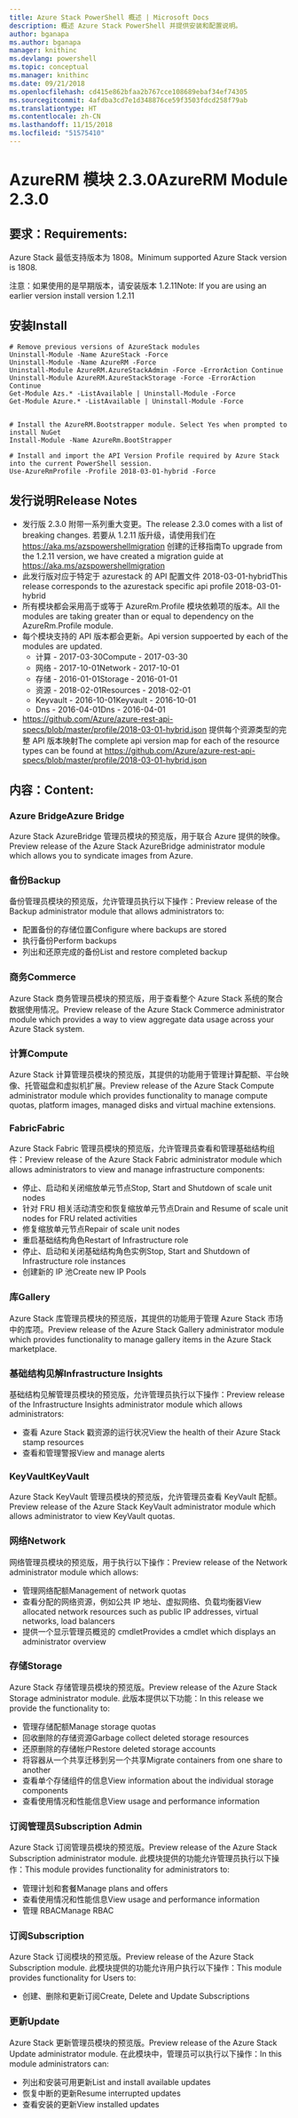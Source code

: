 ```yaml
---
title: Azure Stack PowerShell 概述 | Microsoft Docs
description: 概述 Azure Stack PowerShell 并提供安装和配置说明。
author: bganapa
ms.author: bganapa
manager: knithinc
ms.devlang: powershell
ms.topic: conceptual
ms.manager: knithinc
ms.date: 09/21/2018
ms.openlocfilehash: cd415e862bfaa2b767cce108689ebaf34ef74305
ms.sourcegitcommit: 4afdba3cd7e1d348876ce59f3503fdcd258f79ab
ms.translationtype: HT
ms.contentlocale: zh-CN
ms.lasthandoff: 11/15/2018
ms.locfileid: "51575410"
---
```

# <a name="azurerm-module-230"></a><span data-ttu-id="0879b-103">AzureRM 模块 2.3.0</span><span class="sxs-lookup"><span data-stu-id="0879b-103">AzureRM Module 2.3.0</span></span>

## <a name="requirements"></a><span data-ttu-id="0879b-104">要求：</span><span class="sxs-lookup"><span data-stu-id="0879b-104">Requirements:</span></span>
<span data-ttu-id="0879b-105">Azure Stack 最低支持版本为 1808。</span><span class="sxs-lookup"><span data-stu-id="0879b-105">Minimum supported Azure Stack version is 1808.</span></span>

<span data-ttu-id="0879b-106">注意：如果使用的是早期版本，请安装版本 1.2.11</span><span class="sxs-lookup"><span data-stu-id="0879b-106">Note: If you are using an earlier version install version 1.2.11</span></span>


## <a name="install"></a><span data-ttu-id="0879b-107">安装</span><span class="sxs-lookup"><span data-stu-id="0879b-107">Install</span></span>
```powershell-interactive
# Remove previous versions of AzureStack modules
Uninstall-Module -Name AzureStack -Force 
Uninstall-Module -Name AzureRM -Force 
Uninstall-Module AzureRM.AzureStackAdmin -Force -ErrorAction Continue
Uninstall-Module AzureRM.AzureStackStorage -Force -ErrorAction Continue
Get-Module Azs.* -ListAvailable | Uninstall-Module -Force
Get-Module Azure.* -ListAvailable | Uninstall-Module -Force


# Install the AzureRM.Bootstrapper module. Select Yes when prompted to install NuGet
Install-Module -Name AzureRm.BootStrapper

# Install and import the API Version Profile required by Azure Stack into the current PowerShell session.
Use-AzureRmProfile -Profile 2018-03-01-hybrid -Force

```

## <a name="release-notes"></a><span data-ttu-id="0879b-108">发行说明</span><span class="sxs-lookup"><span data-stu-id="0879b-108">Release Notes</span></span>
* <span data-ttu-id="0879b-109">发行版 2.3.0 附带一系列重大变更。</span><span class="sxs-lookup"><span data-stu-id="0879b-109">The release 2.3.0 comes with a list of breaking changes.</span></span> <span data-ttu-id="0879b-110">若要从 1.2.11 版升级，请使用我们在 https://aka.ms/azspowershellmigration 创建的迁移指南</span><span class="sxs-lookup"><span data-stu-id="0879b-110">To upgrade from the 1.2.11 version, we have created a migration guide at https://aka.ms/azspowershellmigration</span></span>
* <span data-ttu-id="0879b-111">此发行版对应于特定于 azurestack 的 API 配置文件 2018-03-01-hybrid</span><span class="sxs-lookup"><span data-stu-id="0879b-111">This release corresponds to the azurestack specific api profile 2018-03-01-hybrid</span></span>
* <span data-ttu-id="0879b-112">所有模块都会采用高于或等于 AzureRm.Profile 模块依赖项的版本。</span><span class="sxs-lookup"><span data-stu-id="0879b-112">All the modules are taking greater than or equal to dependency on the AzureRm.Profile module.</span></span>
* <span data-ttu-id="0879b-113">每个模块支持的 API 版本都会更新。</span><span class="sxs-lookup"><span data-stu-id="0879b-113">Api version suppoerted by  each of the modules are updated.</span></span> 
    * <span data-ttu-id="0879b-114">计算 - 2017-03-30</span><span class="sxs-lookup"><span data-stu-id="0879b-114">Compute - 2017-03-30</span></span>
    * <span data-ttu-id="0879b-115">网络 - 2017-10-01</span><span class="sxs-lookup"><span data-stu-id="0879b-115">Network - 2017-10-01</span></span>
    * <span data-ttu-id="0879b-116">存储 - 2016-01-01</span><span class="sxs-lookup"><span data-stu-id="0879b-116">Storage - 2016-01-01</span></span>
    * <span data-ttu-id="0879b-117">资源 - 2018-02-01</span><span class="sxs-lookup"><span data-stu-id="0879b-117">Resources - 2018-02-01</span></span>
    * <span data-ttu-id="0879b-118">Keyvault - 2016-10-01</span><span class="sxs-lookup"><span data-stu-id="0879b-118">Keyvault - 2016-10-01</span></span>
    * <span data-ttu-id="0879b-119">Dns - 2016-04-01</span><span class="sxs-lookup"><span data-stu-id="0879b-119">Dns - 2016-04-01</span></span>
* <span data-ttu-id="0879b-120">https://github.com/Azure/azure-rest-api-specs/blob/master/profile/2018-03-01-hybrid.json 提供每个资源类型的完整 API 版本映射</span><span class="sxs-lookup"><span data-stu-id="0879b-120">The complete api version map for each of the resource types can be found at https://github.com/Azure/azure-rest-api-specs/blob/master/profile/2018-03-01-hybrid.json</span></span>

## <a name="content"></a><span data-ttu-id="0879b-121">内容：</span><span class="sxs-lookup"><span data-stu-id="0879b-121">Content:</span></span>
### <a name="azure-bridge"></a><span data-ttu-id="0879b-122">Azure Bridge</span><span class="sxs-lookup"><span data-stu-id="0879b-122">Azure Bridge</span></span>
<span data-ttu-id="0879b-123">Azure Stack AzureBridge 管理员模块的预览版，用于联合 Azure 提供的映像。</span><span class="sxs-lookup"><span data-stu-id="0879b-123">Preview release of the Azure Stack AzureBridge administrator module which allows you to syndicate images from Azure.</span></span>

### <a name="backup"></a><span data-ttu-id="0879b-124">备份</span><span class="sxs-lookup"><span data-stu-id="0879b-124">Backup</span></span>
<span data-ttu-id="0879b-125">备份管理员模块的预览版，允许管理员执行以下操作：</span><span class="sxs-lookup"><span data-stu-id="0879b-125">Preview release of the Backup administrator module that allows administrators to:</span></span>
- <span data-ttu-id="0879b-126">配置备份的存储位置</span><span class="sxs-lookup"><span data-stu-id="0879b-126">Configure where backups are stored</span></span>
- <span data-ttu-id="0879b-127">执行备份</span><span class="sxs-lookup"><span data-stu-id="0879b-127">Perform backups</span></span>
- <span data-ttu-id="0879b-128">列出和还原完成的备份</span><span class="sxs-lookup"><span data-stu-id="0879b-128">List and restore completed backup</span></span>

### <a name="commerce"></a><span data-ttu-id="0879b-129">商务</span><span class="sxs-lookup"><span data-stu-id="0879b-129">Commerce</span></span>
<span data-ttu-id="0879b-130">Azure Stack 商务管理员模块的预览版，用于查看整个 Azure Stack 系统的聚合数据使用情况。</span><span class="sxs-lookup"><span data-stu-id="0879b-130">Preview release of the Azure Stack Commerce administrator module which provides a way to view aggregate data usage across your Azure Stack system.</span></span>

### <a name="compute"></a><span data-ttu-id="0879b-131">计算</span><span class="sxs-lookup"><span data-stu-id="0879b-131">Compute</span></span>
<span data-ttu-id="0879b-132">Azure Stack 计算管理员模块的预览版，其提供的功能用于管理计算配额、平台映像、托管磁盘和虚拟机扩展。</span><span class="sxs-lookup"><span data-stu-id="0879b-132">Preview release of the Azure Stack Compute administrator module which provides functionality to manage compute quotas, platform images, managed disks and virtual machine extensions.</span></span>

### <a name="fabric"></a><span data-ttu-id="0879b-133">Fabric</span><span class="sxs-lookup"><span data-stu-id="0879b-133">Fabric</span></span>
<span data-ttu-id="0879b-134">Azure Stack Fabric 管理员模块的预览版，允许管理员查看和管理基础结构组件：</span><span class="sxs-lookup"><span data-stu-id="0879b-134">Preview release of the Azure Stack Fabric administrator module which allows administrators to view and manage infrastructure components:</span></span>
- <span data-ttu-id="0879b-135">停止、启动和关闭缩放单元节点</span><span class="sxs-lookup"><span data-stu-id="0879b-135">Stop, Start and Shutdown of scale unit nodes</span></span>
- <span data-ttu-id="0879b-136">针对 FRU 相关活动清空和恢复缩放单元节点</span><span class="sxs-lookup"><span data-stu-id="0879b-136">Drain and Resume of scale unit nodes for FRU related activities</span></span>
- <span data-ttu-id="0879b-137">修复缩放单元节点</span><span class="sxs-lookup"><span data-stu-id="0879b-137">Repair of scale unit nodes</span></span>
- <span data-ttu-id="0879b-138">重启基础结构角色</span><span class="sxs-lookup"><span data-stu-id="0879b-138">Restart of Infrastructure role</span></span>
- <span data-ttu-id="0879b-139">停止、启动和关闭基础结构角色实例</span><span class="sxs-lookup"><span data-stu-id="0879b-139">Stop, Start and Shutdown of Infrastructure role instances</span></span>
- <span data-ttu-id="0879b-140">创建新的 IP 池</span><span class="sxs-lookup"><span data-stu-id="0879b-140">Create new IP Pools</span></span>


### <a name="gallery"></a><span data-ttu-id="0879b-141">库</span><span class="sxs-lookup"><span data-stu-id="0879b-141">Gallery</span></span>
<span data-ttu-id="0879b-142">Azure Stack 库管理员模块的预览版，其提供的功能用于管理 Azure Stack 市场中的库项。</span><span class="sxs-lookup"><span data-stu-id="0879b-142">Preview release of the Azure Stack Gallery administrator module which provides functionality to manage gallery items in the Azure Stack marketplace.</span></span>

### <a name="infrastructure-insights"></a><span data-ttu-id="0879b-143">基础结构见解</span><span class="sxs-lookup"><span data-stu-id="0879b-143">Infrastructure Insights</span></span>
<span data-ttu-id="0879b-144">基础结构见解管理员模块的预览版，允许管理员执行以下操作：</span><span class="sxs-lookup"><span data-stu-id="0879b-144">Preview release of the Infrastructure Insights administrator module which allows administrators:</span></span>
- <span data-ttu-id="0879b-145">查看 Azure Stack 戳资源的运行状况</span><span class="sxs-lookup"><span data-stu-id="0879b-145">View the health of their Azure Stack stamp resources</span></span>
- <span data-ttu-id="0879b-146">查看和管理警报</span><span class="sxs-lookup"><span data-stu-id="0879b-146">View and manage alerts</span></span>

### <a name="keyvault"></a><span data-ttu-id="0879b-147">KeyVault</span><span class="sxs-lookup"><span data-stu-id="0879b-147">KeyVault</span></span>
<span data-ttu-id="0879b-148">Azure Stack KeyVault 管理员模块的预览版，允许管理员查看 KeyVault 配额。</span><span class="sxs-lookup"><span data-stu-id="0879b-148">Preview release of the Azure Stack KeyVault administrator module which allows administrator to view KeyVault quotas.</span></span>

### <a name="network"></a><span data-ttu-id="0879b-149">网络</span><span class="sxs-lookup"><span data-stu-id="0879b-149">Network</span></span>
<span data-ttu-id="0879b-150">网络管理员模块的预览版，用于执行以下操作：</span><span class="sxs-lookup"><span data-stu-id="0879b-150">Preview release of the Network administrator module which allows:</span></span>
- <span data-ttu-id="0879b-151">管理网络配额</span><span class="sxs-lookup"><span data-stu-id="0879b-151">Management of network quotas</span></span>
- <span data-ttu-id="0879b-152">查看分配的网络资源，例如公共 IP 地址、虚拟网络、负载均衡器</span><span class="sxs-lookup"><span data-stu-id="0879b-152">View allocated network resources such as public IP addresses, virtual networks, load balancers</span></span>
- <span data-ttu-id="0879b-153">提供一个显示管理员概览的 cmdlet</span><span class="sxs-lookup"><span data-stu-id="0879b-153">Provides a cmdlet which displays an administrator overview</span></span>

### <a name="storage"></a><span data-ttu-id="0879b-154">存储</span><span class="sxs-lookup"><span data-stu-id="0879b-154">Storage</span></span>
<span data-ttu-id="0879b-155">Azure Stack 存储管理员模块的预览版。</span><span class="sxs-lookup"><span data-stu-id="0879b-155">Preview release of the Azure Stack Storage administrator module.</span></span>  <span data-ttu-id="0879b-156">此版本提供以下功能：</span><span class="sxs-lookup"><span data-stu-id="0879b-156">In this release we provide the functionality to:</span></span>
- <span data-ttu-id="0879b-157">管理存储配额</span><span class="sxs-lookup"><span data-stu-id="0879b-157">Manage storage quotas</span></span>
- <span data-ttu-id="0879b-158">回收删除的存储资源</span><span class="sxs-lookup"><span data-stu-id="0879b-158">Garbage collect deleted storage resources</span></span>
- <span data-ttu-id="0879b-159">还原删除的存储帐户</span><span class="sxs-lookup"><span data-stu-id="0879b-159">Restore deleted storage accounts</span></span>
- <span data-ttu-id="0879b-160">将容器从一个共享迁移到另一个共享</span><span class="sxs-lookup"><span data-stu-id="0879b-160">Migrate containers from one share to another</span></span>
- <span data-ttu-id="0879b-161">查看单个存储组件的信息</span><span class="sxs-lookup"><span data-stu-id="0879b-161">View information about the individual storage components</span></span>
- <span data-ttu-id="0879b-162">查看使用情况和性能信息</span><span class="sxs-lookup"><span data-stu-id="0879b-162">View usage and performance information</span></span>

### <a name="subscription-admin"></a><span data-ttu-id="0879b-163">订阅管理员</span><span class="sxs-lookup"><span data-stu-id="0879b-163">Subscription Admin</span></span>
<span data-ttu-id="0879b-164">Azure Stack 订阅管理员模块的预览版。</span><span class="sxs-lookup"><span data-stu-id="0879b-164">Preview release of the Azure Stack Subscription administrator module.</span></span>  <span data-ttu-id="0879b-165">此模块提供的功能允许管理员执行以下操作：</span><span class="sxs-lookup"><span data-stu-id="0879b-165">This module provides functionality for administrators to:</span></span>
- <span data-ttu-id="0879b-166">管理计划和套餐</span><span class="sxs-lookup"><span data-stu-id="0879b-166">Manage plans and offers</span></span>
- <span data-ttu-id="0879b-167">查看使用情况和性能信息</span><span class="sxs-lookup"><span data-stu-id="0879b-167">View usage and performance information</span></span>
- <span data-ttu-id="0879b-168">管理 RBAC</span><span class="sxs-lookup"><span data-stu-id="0879b-168">Manage RBAC</span></span>

### <a name="subscription"></a><span data-ttu-id="0879b-169">订阅</span><span class="sxs-lookup"><span data-stu-id="0879b-169">Subscription</span></span>
<span data-ttu-id="0879b-170">Azure Stack 订阅模块的预览版。</span><span class="sxs-lookup"><span data-stu-id="0879b-170">Preview release of the Azure Stack Subscription module.</span></span>  <span data-ttu-id="0879b-171">此模块提供的功能允许用户执行以下操作：</span><span class="sxs-lookup"><span data-stu-id="0879b-171">This module provides functionality for Users to:</span></span>
- <span data-ttu-id="0879b-172">创建、删除和更新订阅</span><span class="sxs-lookup"><span data-stu-id="0879b-172">Create, Delete and Update Subscriptions</span></span>

### <a name="update"></a><span data-ttu-id="0879b-173">更新</span><span class="sxs-lookup"><span data-stu-id="0879b-173">Update</span></span>
<span data-ttu-id="0879b-174">Azure Stack 更新管理员模块的预览版。</span><span class="sxs-lookup"><span data-stu-id="0879b-174">Preview release of the Azure Stack Update administrator module.</span></span>  <span data-ttu-id="0879b-175">在此模块中，管理员可以执行以下操作：</span><span class="sxs-lookup"><span data-stu-id="0879b-175">In this module administrators can:</span></span>
- <span data-ttu-id="0879b-176">列出和安装可用更新</span><span class="sxs-lookup"><span data-stu-id="0879b-176">List and install available updates</span></span>
- <span data-ttu-id="0879b-177">恢复中断的更新</span><span class="sxs-lookup"><span data-stu-id="0879b-177">Resume interrupted updates</span></span>
- <span data-ttu-id="0879b-178">查看安装的更新</span><span class="sxs-lookup"><span data-stu-id="0879b-178">View installed updates</span></span>
